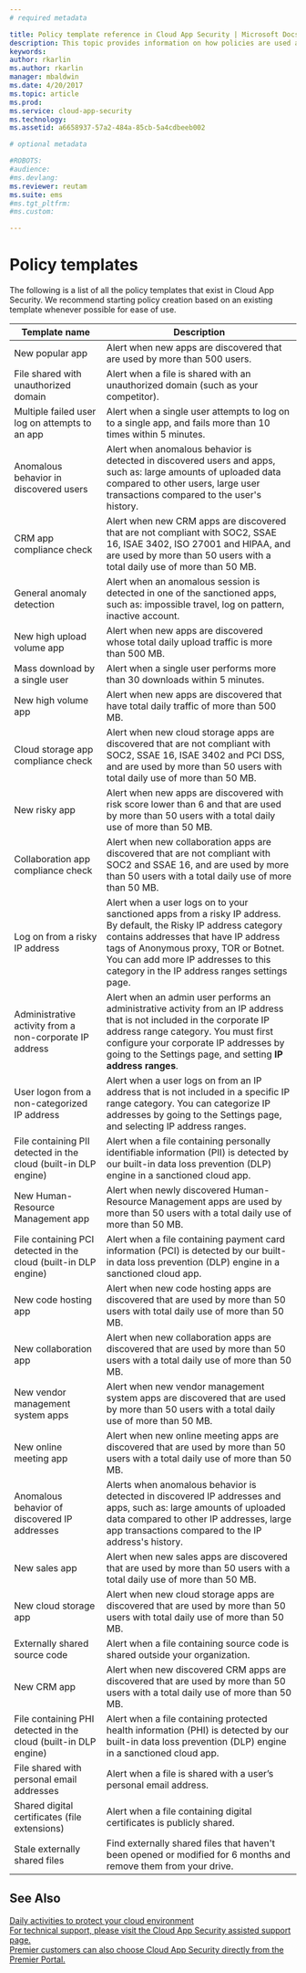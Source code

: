 ```yaml
---
# required metadata

title: Policy template reference in Cloud App Security | Microsoft Docs
description: This topic provides information on how policies are used and set up to control cloud app use.
keywords:
author: rkarlin
ms.author: rkarlin
manager: mbaldwin
ms.date: 4/20/2017
ms.topic: article
ms.prod:
ms.service: cloud-app-security
ms.technology:
ms.assetid: a6658937-57a2-484a-85cb-5a4cdbeeb002

# optional metadata

#ROBOTS:
#audience:
#ms.devlang:
ms.reviewer: reutam
ms.suite: ems
#ms.tgt_pltfrm:
#ms.custom:

---
```

# Policy templates

The following is a list of all the policy templates that exist in Cloud App Security. We recommend starting policy creation based on an existing template whenever possible for ease of use.

|Template name|Description|
|----|----|
|New popular app|Alert when new apps are discovered that are used by more than 500 users.|
|File shared with unauthorized domain|Alert when a file is shared with an unauthorized domain (such as your competitor).|
|Multiple failed user log on attempts to an app|Alert when a single user attempts to log on to a single app, and fails more than 10 times within 5 minutes.|
|Anomalous behavior in discovered users|Alert when anomalous behavior is detected in discovered users and apps, such as: large amounts of uploaded data compared to other users, large user transactions compared to the user's history.|
|CRM app compliance check|Alert when new CRM apps are discovered that are not compliant with SOC2, SSAE 16, ISAE 3402, ISO 27001 and HIPAA, and are used by more than 50 users with a total daily use of more than 50 MB.|
|General anomaly detection|Alert when an anomalous session is detected in one of the sanctioned apps, such as: impossible travel, log on pattern, inactive account.|
|New high upload volume app|Alert when new apps are discovered whose total daily upload traffic is more than 500 MB.|
|Mass download by a single user|Alert when a single user performs more than 30 downloads within 5 minutes.|
|New high volume app|Alert when new apps are discovered that have total daily traffic of more than 500 MB.|
|Cloud storage app compliance check|Alert when new cloud storage apps are discovered that are not compliant with SOC2, SSAE 16, ISAE 3402 and PCI DSS, and are used by more than 50 users with total daily use of more than 50 MB.|
|New risky app|Alert when new apps are discovered with risk score lower than 6 and that are used by more than 50 users with a total daily use of more than 50 MB.|
|Collaboration app compliance check|Alert when new collaboration apps are discovered that are not compliant with SOC2 and SSAE 16, and are used by more than 50 users with a total daily use of more than 50 MB.|
|Log on from a risky IP address|Alert when a user logs on to your sanctioned apps from a risky IP address. By default, the Risky IP address category contains addresses that have IP address tags of Anonymous proxy, TOR or Botnet. You can add more IP addresses to this category in the IP address ranges settings page.|
|Administrative activity from a non-corporate IP address|Alert when an admin user performs an administrative activity from an IP address that is not included in the corporate IP address range category. You must first configure your corporate IP addresses by going to the Settings page, and setting **IP address ranges**.|
|User logon from a non-categorized IP address|Alert when a user logs on from an IP address that is not included in a specific IP range category. You can categorize IP addresses by going to the Settings page, and selecting IP address ranges.|
|File containing PII detected in the cloud (built-in DLP engine)|Alert when a file containing personally identifiable information (PII) is detected by our built-in data loss prevention (DLP) engine in a sanctioned cloud app.|
|New Human-Resource Management app|Alert when newly discovered Human-Resource Management apps are used by more than 50 users with a total daily use of more than 50 MB.|
|File containing PCI detected in the cloud (built-in DLP engine)|Alert when a file containing payment card information (PCI) is detected by our built-in data loss prevention (DLP) engine in a sanctioned cloud app.|
|New code hosting app|Alert when new code hosting apps are discovered that are used by more than 50 users with total daily use of more than 50 MB.|
|New collaboration app|Alert when new collaboration apps are discovered that are used by more than 50 users with a total daily use of more than 50 MB.|
|New vendor management system apps|Alert when new vendor management system apps are discovered that are used by more than 50 users with a total daily use of more than 50 MB.|
|New online meeting app|Alert when new online meeting apps are discovered that are used by more than 50 users with a total daily use of more than 50 MB.|
|Anomalous behavior of discovered IP addresses|Alerts when anomalous behavior is detected in discovered IP addresses and apps, such as: large amounts of uploaded data compared to other IP addresses, large app transactions compared to the IP address's history.|
|New sales app|Alert when new sales apps are discovered that are used by more than 50 users with a total daily use of more than 50 MB.|
|New cloud storage app|Alert when new cloud storage apps are discovered that are used by more than 50 users with total daily use of more than 50 MB.|
|Externally shared source code|Alert when a file containing source code is shared outside your organization.|
|New CRM app|Alert when new discovered CRM apps are discovered that are used by more than 50 users with a total daily use of more than 50 MB.|
|File containing PHI detected in the cloud (built-in DLP engine)|Alert when a file containing protected health information (PHI) is detected by our built-in data loss prevention (DLP) engine in a sanctioned cloud app.|
|File shared with personal email addresses|Alert when a file is shared with a user’s personal email address.|
|Shared digital certificates (file extensions)|Alert when a file containing digital certificates is publicly shared.|
|Stale externally shared files|Find externally shared files that haven't been opened or modified for 6 months and remove them from your drive.|



## See Also  
[Daily activities to protect your cloud environment](daily-activities-to-protect-your-cloud-environment.md)   
[For technical support, please visit the Cloud App Security assisted support page.](http://support.microsoft.com/oas/default.aspx?prid=16031)   
[Premier customers can also choose Cloud App Security directly from the Premier Portal.](https://premier.microsoft.com/)  
  